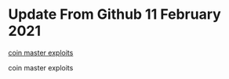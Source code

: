 # Update From Github 11 February 2021

[coin master exploits](https://1coinmasterofficial.blogspot.com)
      
coin master exploits
